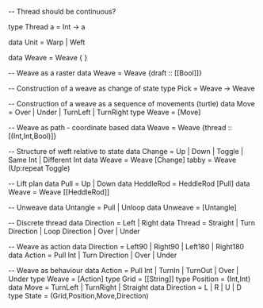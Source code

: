 -- Thread should be continuous?

type Thread a = Int -> a

data Unit = Warp | Weft

data Weave = Weave {
                   }

-- Weave as a raster
data Weave = Weave {draft :: [[Bool]]}

-- Construction of a weave as change of state
type Pick = Weave -> Weave

-- Construction of a weave as a sequence of movements (turtle)
data Move = Over | Under | TurnLeft | TurnRight
type Weave = [Move]

-- Weave as path - coordinate based
data Weave = Weave {thread :: [(Int,Int,Bool)]}

-- Structure of weft relative to state
data Change = Up | Down | Toggle | Same Int | Different Int
data Weave = Weave [Change]
tabby = Weave (Up:repeat Toggle)

-- Lift plan
data Pull = Up | Down
data HeddleRod = HeddleRod [Pull]
data Weave = Weave [[HeddleRod]]

-- Unweave
data Untangle = Pull | Unloop
data Unweave = [Untangle]

-- Discrete thread
data Direction = Left | Right
data Thread = Straight | Turn Direction | Loop Direction | Over | Under

-- Weave as action
data Direction = Left90 | Right90 | Left180 | Right180
data Action = Pull Int | Turn Direction | Over | Under

-- Weave as behaviour
data Action = Pull Int | TurnIn | TurnOut | Over | Under
type Weave = [Action]
type Grid = [[String]]
type Position = (Int,Int)
data Move = TurnLeft | TurnRight | Straight
data Direction = L | R | U | D
type State = (Grid,Position,Move,Direction)
